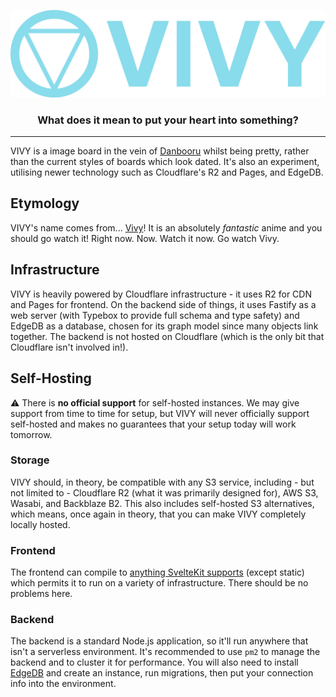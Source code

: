 <p align="center">
<img alt="full" src="https://github.com/vivy-pics/branding/raw/master/full.svg"/>
<h3 align="center">What does it mean to put your heart into something?</h3>
</p>

---

VIVY is a image board in the vein of [Danbooru](https://github.com/danbooru/danbooru) whilst being
pretty, rather than the current styles of boards which look dated. It's also an experiment, utilising
newer technology such as Cloudflare's R2 and Pages, and EdgeDB.

## Etymology
VIVY's name comes from... [Vivy](https://en.wikipedia.org/wiki/Vivy:_Fluorite_Eye%27s_Song)! It is an
absolutely *fantastic* anime and you should go watch it! Right now. Now. Watch it now. Go watch Vivy.

## Infrastructure
VIVY is heavily powered by Cloudflare infrastructure - it uses R2 for CDN and Pages for frontend. On
the backend side of things, it uses Fastify as a web server (with Typebox to provide full schema and
type safety) and EdgeDB as a database, chosen for its graph model since many objects link together.
The backend is not hosted on Cloudflare (which is the only bit that Cloudflare isn't involved in!).

## Self-Hosting
:warning: There is **no official support** for self-hosted instances. We may give support from time to
time for setup, but VIVY will never officially support self-hosted and makes no guarantees that your
setup today will work tomorrow.

### Storage
VIVY should, in theory, be compatible with any S3 service, including - but not limited to - Cloudflare
R2 (what it was primarily designed for), AWS S3, Wasabi, and Backblaze B2. This also includes
self-hosted S3 alternatives, which means, once again in theory, that you can make VIVY completely locally
hosted.

### Frontend
The frontend can compile to [anything SvelteKit supports](https://kit.svelte.dev/docs/adapters) (except
static) which permits it to run on a variety of infrastructure. There should be no problems here.

### Backend
The backend is a standard Node.js application, so it'll run anywhere that isn't a serverless environment.
It's recommended to use `pm2` to manage the backend and to cluster it for performance. You will also need
to install [EdgeDB](https://www.edgedb.com/install) and create an instance, run migrations, then put your
connection info into the environment.
